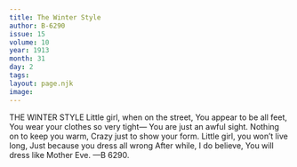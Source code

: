 ```yaml
---
title: The Winter Style
author: B-6290
issue: 15
volume: 10
year: 1913
month: 31
day: 2
tags:
layout: page.njk
image:
---
```

THE WINTER STYLE    Little girl, when on the street,    You appear to be all feet,    You wear your clothes so very tight—    You are just an awful sight.    Nothing on to keep you warm,    Crazy just to show your form.    Little girl, you won’t live long,    Just because you dress all wrong    After while, I do believe,    You will dress like Mother Eve. —B 6290. 

